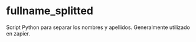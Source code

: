# fullname_splitted

Script Python para separar los nombres y apellidos. Generalmente utilizado en zapier.

